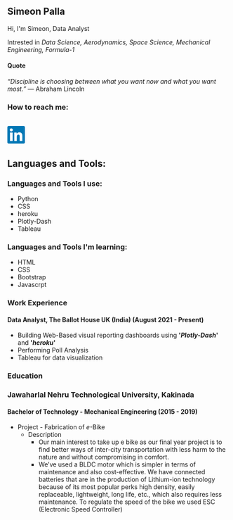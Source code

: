 ## Simeon Palla

Hi, I'm Simeon, Data Analyst

Intrested in _Data Science, Aerodynamics, Space Science, Mechanical Engineering, Formula-1_

#### Quote

_“Discipline is choosing between what you want now and what you want most.”_ — Abraham Lincoln
### How to reach me:
<br>
<a href="https://www.https://www.linkedin.com/in/simeon-palla/" target="_blank"><img alt="LinkedIn" src="https://raw.githubusercontent.com/SaiSiddhardhaKalla/statalogosvg/main/linkedin-icon.svg" width="40" height="40"/></a> 

## Languages and Tools:<br/>
### Languages and Tools I use:
* Python
* CSS
* heroku
* Plotly-Dash
* Tableau
### Languages and Tools I'm learning:
* HTML
* CSS
* Bootstrap
* Javascrpt
### Work Experience

#### Data Analyst, The Ballot House UK (India) (August 2021 - Present)
* Building Web-Based visual reporting dashboards  using **'_Plotly-Dash_'** and **'_heroku_'**
* Performing Poll Analysis
* Tableau for data visualization

### Education

### Jawaharlal Nehru Technological University, Kakinada

#### Bachelor of Technology - Mechanical Engineering (2015 - 2019)

* Project - Fabrication of _e_-Bike
  * Description
    * Our main interest to take up e bike as our final year project
is to find better ways of inter-city transportation with less
harm to the nature and without compromising in comfort.
    * We’ve used a BLDC motor which is simpler in terms of
maintenance and also cost-effective. We have connected
batteries that are in the production of Lithium-ion
technology because of its most popular perks high density,
easily replaceable, lightweight, long life, etc., which also
requires less maintenance. To regulate the speed of the
bike we used ESC (Electronic Speed Controller)


<!---
simeonpalla/simeonpalla is a ✨ special ✨ repository because its `README.md` (this file) appears on your GitHub profile.
You can click the Preview link to take a look at your changes.
--->
